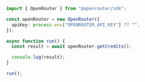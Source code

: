 <!-- Start SDK Example Usage [usage] -->
```typescript
import { OpenRouter } from "@openrouter/sdk";

const openRouter = new OpenRouter({
  apiKey: process.env["OPENROUTER_API_KEY"] ?? "",
});

async function run() {
  const result = await openRouter.getCredits();

  console.log(result);
}

run();

```
<!-- End SDK Example Usage [usage] -->